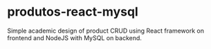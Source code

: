 # produtos-react-mysql
Simple academic design of product CRUD using React framework on frontend and NodeJS with MySQL on backend.
